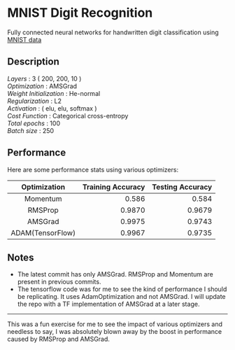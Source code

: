 # MNIST Digit Recognition
Fully connected neural networks for handwritten digit classification using [MNIST data](http://yann.lecun.com/exdb/mnist/)

## Description  
*Layers* : 3 ( 200, 200, 10 )  
*Optimization* : AMSGrad  
*Weight Initialization* : He-normal  
*Regularization* : L2  
*Activation* : ( elu, elu, softmax )  
*Cost Function* : Categorical cross-entropy  
*Total epochs* : 100  
*Batch size* : 250  

## Performance
Here are some performance stats using various optimizers: 
  
|Optimization    | Training Accuracy | Testing Accuracy |
|:--------------:|------------------:|-----------------:|
|Momentum        | 0.586             | 0.584            |
|RMSProp         | 0.9870            | 0.9679           |
|AMSGrad         | 0.9975            | 0.9743           |
|ADAM(TensorFlow)| 0.9967            | 0.9735           |

## Notes

* The latest commit has only AMSGrad. RMSProp and Momentum are present in previous commits.  
* The tensorflow code was for me to see the kind of performance I should be replicating. It uses AdamOptimization and not AMSGrad.
I will update the repo with a TF implementation of AMSGrad at a later stage.

---  

This was a fun exercise for me to see the impact of various optimizers and needless to say, I was absolutely blown away by
the boost in performance caused by RMSProp and AMSGrad.  
